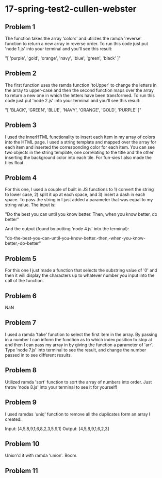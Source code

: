 # 17-spring-test2-cullen-webster

## Problem 1
The function takes the array 'colors' and utilizes the ramda 'reverse' function
to return a new array in reverse order. To run this code just put 'node 1.js'
into your terminal and you'll see this result:

"[ 'purple', 'gold', 'orange', 'navy', 'blue', 'green', 'black' ]"


## Problem 2
The first function uses the ramda function 'toUpper' to change the letters in the array to upper-case and then the second function maps over the array to return a new one in which the letters have been transformed. To run this code just put 'node 2.js' into your terminal and you'll see this result:

"[ 'BLACK', 'GREEN', 'BLUE', 'NAVY', 'ORANGE', 'GOLD', 'PURPLE' ]"

## Problem 3
I used the innerHTML functionality to insert each item in my array of colors into the HTML page. I used a string template and mapped over the array for each item and inserted the corresponding color for each item. You can see two objects in the string template, one correlating to the title and the other inserting the background color into each tile. For fun-sies I also made the tiles float.

## Problem 4
For this one, I used a couple of built in JS functions to 1) convert the string to lower case, 2) split it up at each space, and 3) insert a dash in each space. To pass the string in I just added a parameter that was equal to my string value. The input is:

"Do the best you can until you know better. Then, when you know better, do better"

And the output (found by putting 'node 4.js' into the terminal):

"do-the-best-you-can-until-you-know-better.-then,-when-you-know-better,-do-better"

## Problem 5
For this one I just made a function that selects the substring value of '0' and then it will display the characters up to whatever number you input into the call of the function.

## Problem 6
NaN

## Problem 7
I used a ramda 'take' function to select the first item in the array. By passing in a number I can inform the function as to which index position to stop at and then I can pass my array in by giving the function a parameter of 'arr'. Type 'node 7.js' into terminal to see the result, and change the number passed in to see different results.

## Problem 8
Utilized ramda 'sort' function to sort the array of numbers into order. Just throw 'node 8.js' into your terminal to see it for yourself!

## Problem 9
I used ramdas 'uniq' function to remove all the duplicates form an array I created.

Input: [4,5,8,9,1,6,8,2,3,5,9,1]
Output: [4,5,8,9,1,6,2,3]

## Problem 10
Union'd it with ramda 'union'. Boom.

## Problem 11

